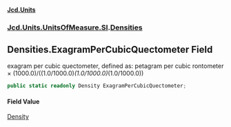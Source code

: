 #### [Jcd.Units](index.md 'index')
### [Jcd.Units.UnitsOfMeasure.SI](Jcd.Units.UnitsOfMeasure.SI.md 'Jcd.Units.UnitsOfMeasure.SI').[Densities](Densities.md 'Jcd.Units.UnitsOfMeasure.SI.Densities')

## Densities.ExagramPerCubicQuectometer Field

exagram per cubic quectometer, defined as: petagram per cubic rontometer × (1000.0)/((1.0/1000.0)*(1.0/1000.0)*(1.0/1000.0))

```csharp
public static readonly Density ExagramPerCubicQuectometer;
```

#### Field Value
[Density](Density.md 'Jcd.Units.UnitTypes.Density')